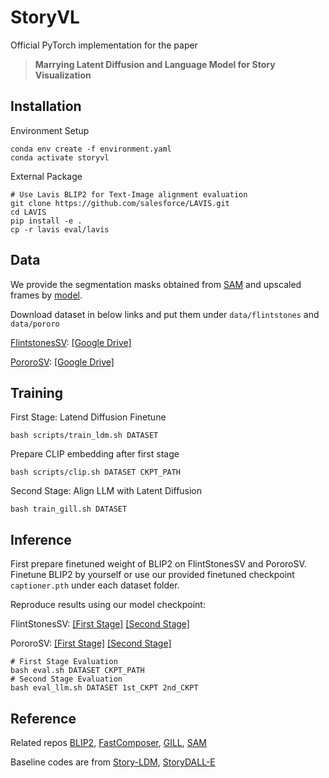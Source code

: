 # StoryVL

Official PyTorch implementation for the paper

> **Marrying Latent Diffusion and Language Model for Story Visualization**

## Installation

Environment Setup

```
conda env create -f environment.yaml
conda activate storyvl
```

External Package

```
# Use Lavis BLIP2 for Text-Image alignment evaluation
git clone https://github.com/salesforce/LAVIS.git
cd LAVIS
pip install -e .
cp -r lavis eval/lavis
```

## Data

We provide the segmentation masks obtained from [SAM](https://github.com/facebookresearch/segment-anything) and upscaled frames by [model](nitro/txt2img-f8-large).

Download dataset in below links and put them under `data/flintstones` and `data/pororo`

[FlintstonesSV](https://arxiv.org/pdf/1804.03608.pdf): [[Google Drive]]()

[PororoSV](https://openaccess.thecvf.com/content_CVPR_2019/papers/Li_StoryGAN_A_Sequential_Conditional_GAN_for_Story_Visualization_CVPR_2019_paper.pdf): [[Google Drive]]()

## Training

First Stage: Latend Diffusion Finetune

```
bash scripts/train_ldm.sh DATASET
```

Prepare CLIP embedding after first stage

```
bash scripts/clip.sh DATASET CKPT_PATH
```

Second Stage: Align LLM with Latent Diffusion

```
bash train_gill.sh DATASET
```

## Inference

First prepare finetuned weight of BLIP2 on FlintStonesSV and PororoSV. Finetune BLIP2 by yourself or use our provided finetuned checkpoint `captioner.pth` under each dataset folder.

Reproduce results using our model checkpoint:

FlintStonesSV: [[First Stage]]() [[Second Stage]]()

PororoSV: [[First Stage]]() [[Second Stage]]()

```
# First Stage Evaluation
bash eval.sh DATASET CKPT_PATH
# Second Stage Evaluation
bash eval_llm.sh DATASET 1st_CKPT 2nd_CKPT
```

## Reference

Related repos [BLIP2](https://github.com/salesforce/LAVIS), [FastComposer](https://github.com/mit-han-lab/fastcomposer), [GILL](https://github.com/kohjingyu/gill), [SAM](https://github.com/facebookresearch/segment-anything)

Baseline codes are from [Story-LDM](https://github.com/ubc-vision/Make-A-Story), [StoryDALL-E](https://github.com/adymaharana/storydalle)
